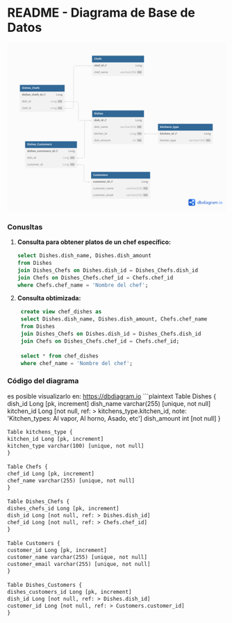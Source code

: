 # README - Diagrama de Base de Datos
![Diagrama de la base de datos](diagrama.png)

### Conusltas

1. **Consulta para obtener platos de un chef específico:**
   ```sql
   select Dishes.dish_name, Dishes.dish_amount 
   from Dishes 
   join Dishes_Chefs on Dishes.dish_id = Dishes_Chefs.dish_id 
   join Chefs on Dishes_Chefs.chef_id = Chefs.chef_id 
   where Chefs.chef_name = 'Nombre del chef';


2. **Consulta obtimizada:**
   ```sql
    create view chef_dishes as 
    select Dishes.dish_name, Dishes.dish_amount, Chefs.chef_name 
    from Dishes 
    join Dishes_Chefs on Dishes.dish_id = Dishes_Chefs.dish_id 
    join Chefs on Dishes_Chefs.chef_id = Chefs.chef_id;
    
    select * from chef_dishes 
    where chef_name = 'Nombre del chef';

### Código del diagrama
es posible visualizarlo en: https://dbdiagram.io
    ```plaintext
    Table Dishes {
    dish_id Long [pk, increment]
    dish_name varchar(255) [unique, not null]
    kitchen_id Long [not null, ref: > kitchens_type.kitchen_id, note: 'Kitchen_types: Al vapor, Al horno, Asado, etc']
    dish_amount int [not null]
    }

    Table kitchens_type {
    kitchen_id Long [pk, increment]
    kitchen_type varchar(100) [unique, not null]
    }

    Table Chefs {
    chef_id Long [pk, increment]
    chef_name varchar(255) [unique, not null]
    }

    Table Dishes_Chefs {
    dishes_chefs_id Long [pk, increment]
    dish_id Long [not null, ref: > Dishes.dish_id]
    chef_id Long [not null, ref: > Chefs.chef_id]
    }

    Table Customers {
    customer_id Long [pk, increment]
    customer_name varchar(255) [unique, not null]
    customer_email varchar(255) [unique, not null]
    }

    Table Dishes_Customers {
    dishes_customers_id Long [pk, increment]
    dish_id Long [not null, ref: > Dishes.dish_id]
    customer_id Long [not null, ref: > Customers.customer_id]
    }